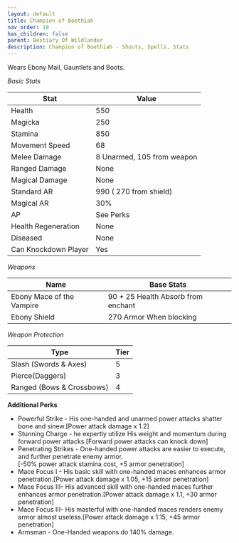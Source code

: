 ```yaml
---
layout: default
title: Champion of Boethiah
nav_order: 10
has_children: false
parent: Bestiary Of Wildlander
description: Champion of Boethiah - Shouts, Spells, Stats
---
```



Wears Ebony Mail, Gauntlets and Boots.

*Basic Stats*

|Stat| Value |
|--|--|
|Health| 550 |
|Magicka| 250 |
|Stamina| 850 |
|Movement Speed| 68 |
|Melee Damage| 8 Unarmed, 105 from weapon |
|Ranged Damage| None  |
|Magical Damage| None |
|Standard AR| 990 ( 270 from shield)  |
|Magical AR| 30% |
|AP| See Perks |
|Health Regeneration| None  |
| Diseased | None |
|Can Knockdown Player| Yes |

*Weapons*

|Name|Base Stats|
|--|--|
|Ebony Mace of the Vampire    | 90 + 25 Health Absorb from enchant |
|Ebony Shield      | 270 Armor When blocking |

 *Weapon Protection*
 
| Type | Tier |
|--|--|
|Slash (Swords & Axes)  | 5  |
|Pierce(Daggers)    | 3 |
|Ranged (Bows & Crossbows)  | 4 |

**Additional Perks**
* Powerful Strike - His one-handed and unarmed power attacks shatter bone and sinew.[Power attack damage x 1.2]
* Stunning Charge - he expertly utilize His weight and momentum during forward power attacks.[Forward power attacks can knock down]
* Penetrating Strikes - One-handed power attacks are easier to execute, and further penetrate enemy armor.<br>[-50% power attack stamina cost, +5 armor penetration]
* Mace Focus I - His basic skill with one-handed maces enhances armor penetration.[Power attack damage x 1.05, +15 armor penetration]
* Mace  Focus III- His advanced skill with one-handed maces further enhances armor penetration.[Power attack damage x 1.1, +30 armor penetration]
* Mace  Focus III- His masterful with one-handed maces renders enemy armor almost useless.[Power attack damage x 1.15, +45 armor penetration]
* Armsman - One-Handed weapons do 140% damage.
